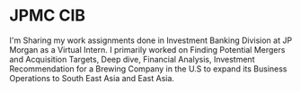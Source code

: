 # JPMC CIB
I'm Sharing my work assignments done in Investment Banking Division at JP Morgan as a Virtual Intern. I primarily worked on Finding Potential Mergers and Acquisition Targets, Deep dive, Financial Analysis, Investment Recommendation for a Brewing Company in the U.S to expand its Business Operations to South East Asia and East Asia.
